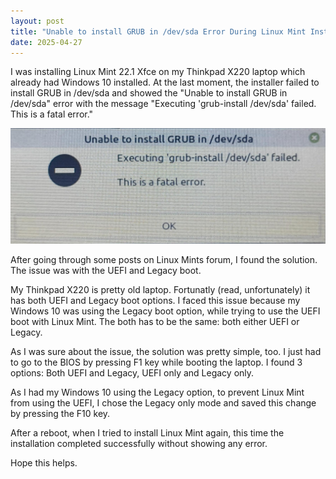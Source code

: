 ```yaml
---
layout: post
title: "Unable to install GRUB in /dev/sda Error During Linux Mint Installation"
date: 2025-04-27
---
```


I was installing Linux Mint 22.1 Xfce on my Thinkpad X220 laptop which already had Windows 10 installed. At the last moment, the installer failed to install GRUB in /dev/sda and showed the "Unable to install GRUB in /dev/sda" error with the message "Executing 'grub-install /dev/sda' failed. This is a fatal error."

![GRUB Error Message](/assets/images/2025-04-27-unable-to-install-grub/grub-error.JPEG "Unable to install GRUB error message")

After going through some posts on Linux Mints forum, I found the solution. The issue was with the UEFI and Legacy boot. 

My Thinkpad X220 is pretty old laptop. Fortunatly (read, unfortunately) it has both UEFI and Legacy boot options. I faced this issue because my Windows 10 was using the Legacy boot option, while trying to use the UEFI boot with Linux Mint. The both has to be the same: both either UEFI or Legacy. 

As I was sure about the issue, the solution was pretty simple, too. I just had to go to the BIOS by pressing F1 key while booting the laptop. I found 3 options: Both UEFI and Legacy, UEFI only and Legacy only. 

As I had my Windows 10 using the Legacy option, to prevent Linux Mint from using the UEFI, I chose the Legacy only mode and saved this change by pressing the F10 key.

After a reboot, when I tried to install Linux Mint again, this time the installation completed successfully without showing any error.

Hope this helps.